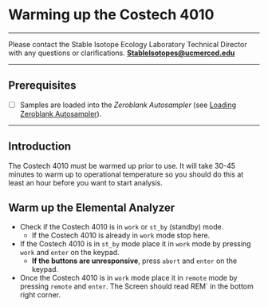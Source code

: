 # Warming up the Costech 4010

***

Please contact the Stable Isotope Ecology Laboratory Technical Director with any questions or clarifications. **StableIsotopes@ucmerced.edu**

***

## Prerequisites

- [ ] Samples are loaded into the *Zeroblank Autosampler* (see [Loading Zeroblank Autosampler](../costech_EA/EA_zeroblank.md)). 

*** 

## Introduction

The Costech 4010 must be warmed up prior to use. It will take 30-45 minutes to warm up to operational temperature so you should do this at least an hour before you want to start analysis.

## Warm up the Elemental Analyzer

* Check if the Costech 4010 is in `work` or `st_by` (standby) mode.
    * If the Costech 4010 is already in `work` mode stop here. 
* If the Costech 4010 is in `st_by` mode place it in `work` mode by pressing `work` and `enter` on the keypad.
    * **If the buttons are unresponsive**, press `abort` and `enter` on the keypad.
* Once the Costech 4010 is in `work` mode place it in `remote` mode by pressing `remote` and `enter`. The Screen should read REM` in the bottom right corner.